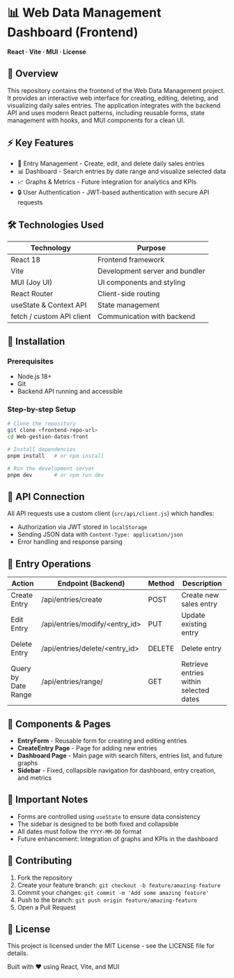 # 📊 Web Data Management Dashboard (Frontend)
**React · Vite · MUI · License**

## 🎯 Overview
This repository contains the frontend of the Web Data Management project. It provides an interactive web interface for creating, editing, deleting, and visualizing daily sales entries. The application integrates with the backend API and uses modern React patterns, including reusable forms, state management with hooks, and MUI components for a clean UI.

## ⚡ Key Features
- 📝 Entry Management - Create, edit, and delete daily sales entries
- 📊 Dashboard - Search entries by date range and visualize selected data
- 📈 Graphs & Metrics - Future integration for analytics and KPIs
- 🔒 User Authentication - JWT-based authentication with secure API requests

## 🛠️ Technologies Used
| Technology | Purpose |
|------------|--------|
| React 18 | Frontend framework |
| Vite | Development server and bundler |
| MUI (Joy UI) | UI components and styling |
| React Router | Client-side routing |
| useState & Context API | State management |
| fetch / custom API client | Communication with backend |

## 🚀 Installation

### Prerequisites
- Node.js 18+
- Git
- Backend API running and accessible

### Step-by-step Setup
```bash
# Clone the repository
git clone <frontend-repo-url>
cd Web-gestion-datos-front

# Install dependencies
pnpm install   # or npm install

# Run the development server
pnpm dev       # or npm run dev
```
## 📡 API Connection

All API requests use a custom client (`src/api/client.js`) which handles:

- Authorization via JWT stored in `localStorage`
- Sending JSON data with `Content-Type: application/json`
- Error handling and response parsing

## 👤 Entry Operations

| Action           | Endpoint (Backend)                | Method | Description                         |
|-----------------|---------------------------------|--------|-------------------------------------|
| Create Entry     | /api/entries/create             | POST   | Create new sales entry               |
| Edit Entry       | /api/entries/modify/<entry_id>  | PUT    | Update existing entry                |
| Delete Entry     | /api/entries/delete/<entry_id>  | DELETE | Delete entry                         |
| Query by Date Range | /api/entries/range/           | GET    | Retrieve entries within selected dates |

## 🎨 Components & Pages

- **EntryForm** - Reusable form for creating and editing entries  
- **CreateEntry Page** - Page for adding new entries  
- **Dashboard Page** - Main page with search filters, entries list, and future graphs  
- **Sidebar** - Fixed, collapsible navigation for dashboard, entry creation, and metrics  

## 📝 Important Notes

- Forms are controlled using `useState` to ensure data consistency  
- The sidebar is designed to be both fixed and collapsible  
- All dates must follow the `YYYY-MM-DD` format  
- Future enhancement: Integration of graphs and KPIs in the dashboard  

## 🤝 Contributing

1. Fork the repository  
2. Create your feature branch: `git checkout -b feature/amazing-feature`  
3. Commit your changes: `git commit -m 'Add some amazing feature'`  
4. Push to the branch: `git push origin feature/amazing-feature`  
5. Open a Pull Request  

## 📄 License

This project is licensed under the MIT License - see the LICENSE file for details.  

Built with ❤️ using React, Vite, and MUI
